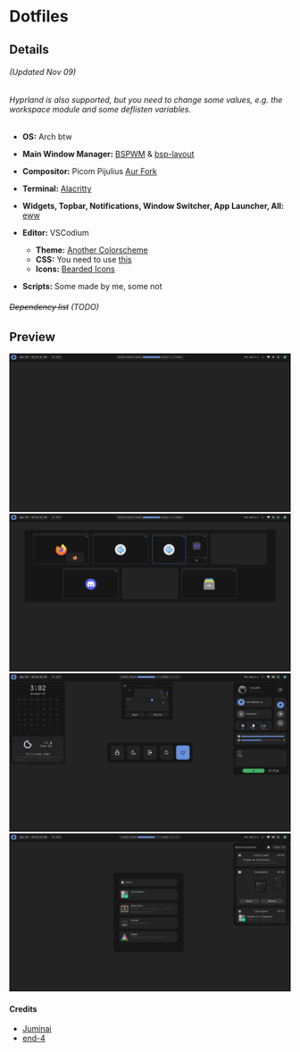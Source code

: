 # Dotfiles

## Details  

###### (Updated Nov 09)  
###### Hyprland is also supported, but you need to change some values, e.g. the workspace module and some deflisten variables.  
- **OS:** Arch btw

   
- **Main Window Manager:** [BSPWM](https://github.com/baskerville/bspwm) & [bsp-layout](https://github.com/phenax/bsp-layout)
- **Compositor:** Picom Pijulius [Aur Fork](https://github.com/allusive-dev/picom-allusive)
- **Terminal:** [Alacritty](https://github.com/alacritty/alacritty)
- **Widgets, Topbar, Notifications, Window Switcher, App Launcher, All:** [eww](https://github.com/elkowar/eww)
- **Editor:** VSCodium  
  - **Theme:** [Another Colorscheme](https://marketplacwe.visualstudio.com/manage/publishers/t0kyob0y/extensions/another-colorscheme/hub?_a=acquisition)
  - **CSS:** You need to use [this](https://marketplace.visualstudio.com/items?itemName=be5invis.vscode-custom-css)
  - **Icons:** [Bearded Icons](https://marketplace.visualstudio.com/items?itemName=BeardedBear.beardedicons)
- **Scripts:** Some made by me, some not  


###### ~~Dependency list~~  (TODO)
## Preview
![desktop1](./img/wall1.png)  
![desktop2](./img/wall2.png)  
![desktop3](./img/wall3.png)  
![desktop4](./img/wall4.png)  

#### Credits
- [Juminai](https://github.com/juminai/dotfiles/)  
- [end-4](https://github.com/end-4/dots-hyprland)  